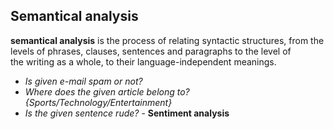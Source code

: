 ## Semantical analysis
**semantical analysis** is the process of relating syntactic structures, from the levels of phrases, clauses, sentences and paragraphs to the level of the writing as a whole, to their language-independent meanings.

- *Is given e-mail spam or not?*
- *Where does the given article belong to? {Sports/Technology/Entertainment}*
- *Is the given sentence rude?* - **Sentiment analysis**